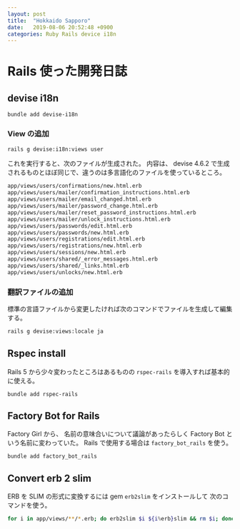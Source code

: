 ```yaml
---
layout: post
title:  "Hokkaido Sapporo"
date:   2019-08-06 20:52:48 +0900
categories: Ruby Rails device i18n
---
```


# Rails 使った開発日誌

## devise i18n


```
bundle add devise-i18n
```

### View の追加

```sh
rails g devise:i18n:views user  
```

これを実行すると、次のファイルが生成された。
内容は、 devise 4.6.2 で生成されるものとほぼ同じで、違うのは多言語化のファイルを使っているところ。

```sh
app/views/users/confirmations/new.html.erb
app/views/users/mailer/confirmation_instructions.html.erb 
app/views/users/mailer/email_changed.html.erb 
app/views/users/mailer/password_change.html.erb 
app/views/users/mailer/reset_password_instructions.html.erb 
app/views/users/mailer/unlock_instructions.html.erb 
app/views/users/passwords/edit.html.erb 
app/views/users/passwords/new.html.erb 
app/views/users/registrations/edit.html.erb 
app/views/users/registrations/new.html.erb
app/views/users/sessions/new.html.erb
app/views/users/shared/_error_messages.html.erb
app/views/users/shared/_links.html.erb
app/views/users/unlocks/new.html.erb 
```

### 翻訳ファイルの追加

標準の言語ファイルから変更したければ次のコマンドでファイルを生成して編集する。

```sh
rails g devise:views:locale ja
```
 
## Rspec install

Rails 5 から少々変わったところはあるものの `rspec-rails` を導入すれば基本的に使える。

```
bundle add rspec-rails
```
    
## Factory Bot for Rails

Factory Girl から、 名前の意味合いについて議論があったらしく Factory Bot という名前に変わっていた。
Rails で使用する場合は `factory_bot_rails` を使う。

```
bundle add factory_bot_rails
```

## Convert erb 2 slim

ERB を SLIM の形式に変換するには gem `erb2slim` をインストールして 次のコマンドを使う。

```sh
for i in app/views/**/*.erb; do erb2slim $i ${i%erb}slim && rm $i; done
```
